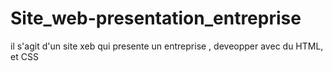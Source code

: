 # Site_web-presentation_entreprise
il s'agit d'un site xeb qui presente un entreprise , deveopper avec du HTML, et CSS
